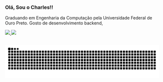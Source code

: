 ### Olá, Sou o Charles!!

Graduando em Engenharia da Computação pela Universidade Federal de Ouro Preto.
Gosto de desenvolvimento backend, 

<div>
  <a href="https://github.com/charlesats">
  <img height="180em" src="https://github-readme-stats.vercel.app/api?username=charlesats&show_icons=true&theme=dark&include_all_commits=true&count_private=true"/>
  <img height="180em" src="https://github-readme-stats.vercel.app/api/top-langs/?username=charlesats&layout=compact&langs_count=7&theme=dark"/>
</div>
  

  
  ##
 

 
  ![Snake animation](https://github.com/charlesats/charlesats/blob/output/github-contribution-grid-snake.svg)
 
</div>
